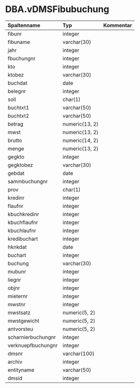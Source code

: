 # DBA.vDMSFibubuchung

|Spaltenname|Typ|Kommentar|
|:----------|:--|:--------|
|fibunr|integer||
|fibuname|varchar(30)||
|jahr|integer||
|fbuchungnr|integer||
|kto|integer||
|ktobez|varchar(30)||
|buchdat|date||
|belegnr|integer||
|soll|char(1)||
|buchtxt1|varchar(50)||
|buchtxt2|varchar(50)||
|betrag|numeric(13, 2)||
|mwst|numeric(13, 2)||
|brutto|numeric(14, 2)||
|menge|numeric(13, 2)||
|gegkto|integer||
|gegktobez|varchar(30)||
|gebdat|date||
|sammbuchungnr|integer||
|prov|char(1)||
|kredinr|integer||
|flaufnr|integer||
|kbuchkredinr|integer||
|kbuchflaufnr|integer||
|kbuchlaufnr|integer||
|kredibuchart|integer||
|hknkdat|date||
|buchart|integer||
|buchung|varchar(30)||
|mubunr|integer||
|liegnr|integer||
|objnr|integer||
|mieternr|integer||
|mwstnr|integer||
|mwstsatz|numeric(5, 2)||
|mwstgewicht|numeric(5, 2)||
|antvorsteu|numeric(5, 2)||
|scharnierbuchungnr|integer||
|verknuepfbuchungnr|integer||
|dmsnr|varchar(100)||
|archiv|integer||
|entityname|varchar(50)||
|dmsid|integer||
